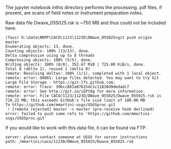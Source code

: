 The jupyter notebook inthis directory performs the processing.  pdf files, if present, are scans of field notes or instrument preparation notes.

Raw data file Dwave_055025.rsk is ~750 MB and thus could not be included here:

	(favs) D:\data\NRPP\CACO\1123\1123D\DWave_055025>git push origin master
	Enumerating objects: 13, done.
	Counting objects: 100% (13/13), done.
	Delta compression using up to 8 threads
	Compressing objects: 100% (5/5), done.
	Writing objects: 100% (8/8), 352.67 MiB | 725.00 KiB/s, done.
	Total 8 (delta 1), reused 1 (delta 0)
	remote: Resolving deltas: 100% (1/1), completed with 1 local object.
	remote: error: GH001: Large files detected. You may want to try Git Large File Storage - https://git-lfs.github.com.
	remote: error: Trace: 396cc863a87615dc1c11838d9dedadc7
	remote: error: See http://git.io/iEPt8g for more information.
	remote: error: File CACO/1123/1123D/DWave_055025/Dwave_055025.rsk is 716.22 MB; this exceeds GitHub's file size limit of 100.00 MB
	To https://github.com/mmartini-usgs/USGSproc.git
	 ! [remote rejected] master -> master (pre-receive hook declined)
	error: failed to push some refs to 'https://github.com/mmartini-usgs/USGSproc.git'
	
If you would like to work with this data file, it can be found via FTP:

	server: please contact someone at USGS for server instructions
	path: /mmartini/caco/1123D/DWave_055025/Dwave_055025.rsk